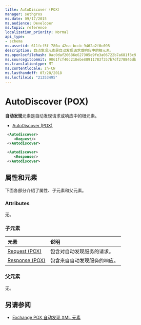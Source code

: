 ```yaml
---
title: AutoDiscover (POX)
manager: sethgros
ms.date: 09/17/2015
ms.audience: Developer
ms.topic: reference
localization_priority: Normal
api_type:
- schema
ms.assetid: 611fcf5f-780a-42ea-bccb-9462a2f0c095
description: 自动发现元素是自动发现请求或响应中的根元素。
ms.openlocfilehash: 0ac0daf20686e627905e9fe3a06722b7a681f3c9
ms.sourcegitcommit: 9061fcf40c218ebe88911783f357b7df278846db
ms.translationtype: MT
ms.contentlocale: zh-CN
ms.lasthandoff: 07/28/2018
ms.locfileid: "21353495"
---
```

# <a name="autodiscover-pox"></a>AutoDiscover (POX)

**自动发现**元素是自动发现请求或响应中的根元素。 
  
- [AutoDiscover (POX)](autodiscover-pox.md)
  
```xml
 <Autodiscover>
    <Request/>
 </Autodiscover>
```

```xml
 <Autodiscover> 
    <Response/> 
 </Autodiscover>
```

## <a name="attributes-and-elements"></a>属性和元素

下面各部分介绍了属性、子元素和父元素。
  
### <a name="attributes"></a>Attributes

无。
  
### <a name="child-elements"></a>子元素

|**元素**|**说明**|
|:-----|:-----|
|[Request (POX)](request-pox.md) <br/> |包含对自动发现服务的请求。  <br/> |
|[Response (POX)](response-pox.md) <br/> |包含来自自动发现服务的响应。  <br/> |
   
### <a name="parent-elements"></a>父元素

无。
  
## <a name="see-also"></a>另请参阅

- [Exchange POX 自动发现 XML 元素](pox-autodiscover-xml-elements-for-exchange.md)


